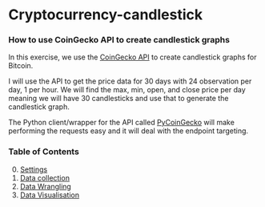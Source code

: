 # Cryptocurrency-candlestick
### How to use CoinGecko API to create candlestick graphs

In this exercise, we use the <a href="https://www.coingecko.com/en/api?utm_medium=Exinfluencer&utm_source=Exinfluencer&utm_content=000026UJ&utm_term=10006555&utm_id=NA-SkillsNetwork-Channel-SkillsNetworkCoursesIBMDeveloperSkillsNetworkPY0101ENSkillsNetwork19487395-2022-01-01">CoinGecko API</a> to create candlestick graphs for Bitcoin.

I will use the API to get the price data for 30 days with 24 observation per day, 1 per hour. We will find the max, min, open, and close price per day meaning we will have 30 candlesticks and use that to generate the candlestick graph. 

The Python client/wrapper for the API called <a href="https://github.com/man-c/pycoingecko?utm_medium=Exinfluencer&utm_source=Exinfluencer&utm_content=000026UJ&utm_term=10006555&utm_id=NA-SkillsNetwork-Channel-SkillsNetworkCoursesIBMDeveloperSkillsNetworkPY0101ENSkillsNetwork19487395-2022-01-01">PyCoinGecko</a>  will make performing the requests easy and it will deal with the endpoint targeting.

### Table of Contents
0. [Settings](#0.Settings)
1. [Data collection](#1.Datacollection)
2. [Data Wrangling](#2.DataWrangling)
3. [Data Visualisation](#3.DataVisualisation)
